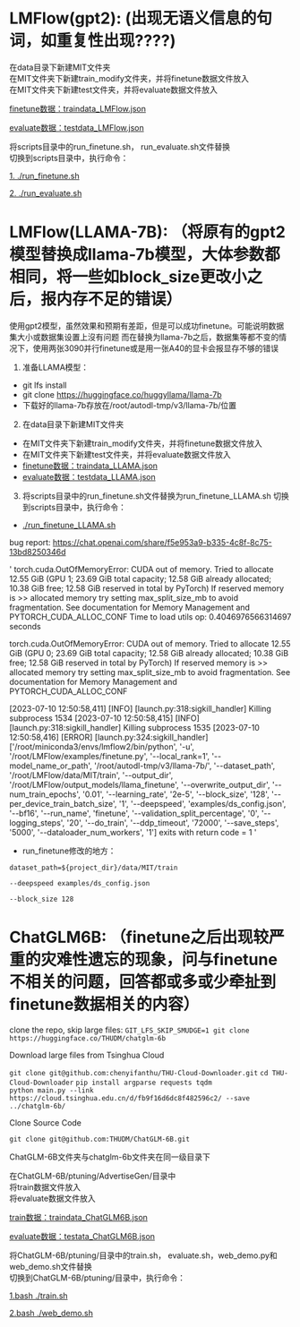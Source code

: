 # LMFlow(gpt2):  (出现无语义信息的句词，如重复性出现????)
在data目录下新建MIT文件夹  
在MIT文件夹下新建train_modify文件夹，并将finetune数据文件放入  
在MIT文件夹下新建test文件夹，并将evaluate数据文件放入  

[finetune数据：traindata_LMFlow.json](https://github.com/sheldonlll/FinetuneDataFiles/blob/main/traindata_LMFlow.json)  

[evaluate数据：testdata_LMFlow.json](https://github.com/sheldonlll/FinetuneDataFiles/blob/main/testdata_LMFlow.json)  
 
将scripts目录中的run_finetune.sh， run_evaluate.sh文件替换  
切换到scripts目录中，执行命令：  

[1. ./run_finetune.sh](https://github.com/sheldonlll/FinetuneDataFiles/blob/main/run_finetune.sh#L16)  

[2. ./run_evaluate.sh](https://github.com/sheldonlll/FinetuneDataFiles/blob/main/run_evaluation.sh#L5)  


# LMFlow(LLAMA-7B):  （将原有的gpt2模型替换成llama-7b模型，大体参数都相同，将一些如block_size更改小之后，报内存不足的错误）
使用gpt2模型，虽然效果和预期有差距，但是可以成功finetune。可能说明数据集大小或数据集设置上沒有问题
而在替换为llama-7b之后，数据集等都不变的情况下，使用两张3090并行finetune或是用一张A40的显卡会报显存不够的错误
1. 准备LLAMA模型：
- git lfs install
- git clone https://huggingface.co/huggyllama/llama-7b
- 下载好的llama-7b存放在/root/autodl-tmp/v3/llama-7b/位置
2. 在data目录下新建MIT文件夹  
- 在MIT文件夹下新建train_modify文件夹，并将finetune数据文件放入  
- 在MIT文件夹下新建test文件夹，并将evaluate数据文件放入  
- [finetune数据：traindata_LLAMA.json](https://github.com/sheldonlll/FinetuneDataFiles/blob/main/traindata_LMFlow.json)  
- [evaluate数据：testdata_LLAMA.json](https://github.com/sheldonlll/FinetuneDataFiles/blob/main/testdata_LMFlow.json)  
 
3. 将scripts目录中的run_finetune.sh文件替换为run_finetune_LLAMA.sh  切换到scripts目录中，执行命令： 

- [./run_finetune_LLAMA.sh](https://github.com/sheldonlll/FinetuneDataFiles/blob/main/run_finetune.sh#L16)  

bug report: https://chat.openai.com/share/f5e953a9-b335-4c8f-8c75-13bd8250346d  

' 
torch.cuda.OutOfMemoryError: CUDA out of memory. Tried to allocate 12.55 GiB (GPU 1; 23.69 GiB total capacity; 12.58 GiB already allocated; 10.38 GiB free; 12.58 GiB reserved in total by PyTorch) If reserved memory is >> allocated memory try setting max_split_size_mb to avoid fragmentation.  See documentation for Memory Management and PYTORCH_CUDA_ALLOC_CONF
Time to load utils op: 0.4046976566314697 seconds

torch.cuda.OutOfMemoryError: CUDA out of memory. Tried to allocate 12.55 GiB (GPU 0; 23.69 GiB total capacity; 12.58 GiB already allocated; 10.38 GiB free; 12.58 GiB reserved in total by PyTorch) If reserved memory is >> allocated memory try setting max_split_size_mb to avoid fragmentation.  See documentation for Memory Management and PYTORCH_CUDA_ALLOC_CONF  

[2023-07-10 12:50:58,411] [INFO] [launch.py:318:sigkill_handler] Killing subprocess 1534
[2023-07-10 12:50:58,415] [INFO] [launch.py:318:sigkill_handler] Killing subprocess 1535
[2023-07-10 12:50:58,416] [ERROR] [launch.py:324:sigkill_handler] ['/root/miniconda3/envs/lmflow2/bin/python', '-u', '/root/LMFlow/examples/finetune.py', '--local_rank=1', '--model_name_or_path', '/root/autodl-tmp/v3/llama-7b/', '--dataset_path', '/root/LMFlow/data/MIT/train', '--output_dir', '/root/LMFlow/output_models/llama_finetune', '--overwrite_output_dir', '--num_train_epochs', '0.01', '--learning_rate', '2e-5', '--block_size', '128', '--per_device_train_batch_size', '1', '--deepspeed', 'examples/ds_config.json', '--bf16', '--run_name', 'finetune', '--validation_split_percentage', '0', '--logging_steps', '20', '--do_train', '--ddp_timeout', '72000', '--save_steps', '5000', '--dataloader_num_workers', '1'] exits with return code = 1
'

- run_finetune修改的地方：

```
dataset_path=${project_dir}/data/MIT/train

--deepspeed examples/ds_config.json

--block_size 128

```


# ChatGLM6B:  （finetune之后出现较严重的灾难性遗忘的现象，问与finetune不相关的问题，回答都或多或少牵扯到finetune数据相关的内容）
clone the repo, skip large files: 
`GIT_LFS_SKIP_SMUDGE=1 git clone https://huggingface.co/THUDM/chatglm-6b`  

Download large files from Tsinghua Cloud  

`git clone git@github.com:chenyifanthu/THU-Cloud-Downloader.git`
`cd THU-Cloud-Downloader`
`pip install argparse requests tqdm`  
`python main.py --link https://cloud.tsinghua.edu.cn/d/fb9f16d6dc8f482596c2/ --save ../chatglm-6b/`  

Clone Source Code  

`git clone git@github.com:THUDM/ChatGLM-6B.git`

ChatGLM-6B文件夹与chatglm-6b文件夹在同一级目录下
 
在ChatGLM-6B/ptuning/AdvertiseGen/目录中  
将train数据文件放入  
将evaluate数据文件放入

[train数据：traindata_ChatGLM6B.json](https://github.com/sheldonlll/FinetuneDataFiles/blob/main/traindata_ChatGLM6B.json)  

[evaluate数据：testata_ChatGLM6B.json](https://github.com/sheldonlll/FinetuneDataFiles/blob/main/testdata_ChatGLM6B.json)  
 
将ChatGLM-6B/ptuning/目录中的train.sh， evaluate.sh，web_demo.py和web_demo.sh文件替换  
切换到ChatGLM-6B/ptuning/目录中，执行命令：  

[1.bash ./train.sh](https://github.com/sheldonlll/FinetuneDataFiles/blob/main/train.sh)  

[2.bash ./web_demo.sh](https://github.com/sheldonlll/FinetuneDataFiles/blob/main/web_demo.sh) 
